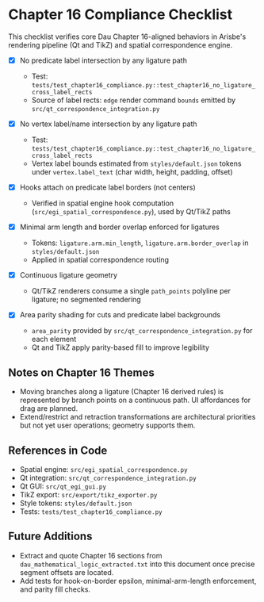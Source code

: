 # Chapter 16 Compliance Checklist

This checklist verifies core Dau Chapter 16-aligned behaviors in Arisbe's rendering pipeline (Qt and TikZ) and spatial correspondence engine.

- [x] No predicate label intersection by any ligature path
  - Test: `tests/test_chapter16_compliance.py::test_chapter16_no_ligature_cross_label_rects`
  - Source of label rects: `edge` render command `bounds` emitted by `src/qt_correspondence_integration.py`

- [x] No vertex label/name intersection by any ligature path
  - Test: `tests/test_chapter16_compliance.py::test_chapter16_no_ligature_cross_label_rects`
  - Vertex label bounds estimated from `styles/default.json` tokens under `vertex.label_text` (char width, height, padding, offset)

- [x] Hooks attach on predicate label borders (not centers)
  - Verified in spatial engine hook computation (`src/egi_spatial_correspondence.py`), used by Qt/TikZ paths

- [x] Minimal arm length and border overlap enforced for ligatures
  - Tokens: `ligature.arm.min_length`, `ligature.arm.border_overlap` in `styles/default.json`
  - Applied in spatial correspondence routing

- [x] Continuous ligature geometry
  - Qt/TikZ renderers consume a single `path_points` polyline per ligature; no segmented rendering

- [x] Area parity shading for cuts and predicate label backgrounds
  - `area_parity` provided by `src/qt_correspondence_integration.py` for each element
  - Qt and TikZ apply parity-based fill to improve legibility

## Notes on Chapter 16 Themes

- Moving branches along a ligature (Chapter 16 derived rules) is represented by branch points on a continuous path. UI affordances for drag are planned.
- Extend/restrict and retraction transformations are architectural priorities but not yet user operations; geometry supports them.

## References in Code

- Spatial engine: `src/egi_spatial_correspondence.py`
- Qt integration: `src/qt_correspondence_integration.py`
- Qt GUI: `src/qt_egi_gui.py`
- TikZ export: `src/export/tikz_exporter.py`
- Style tokens: `styles/default.json`
- Tests: `tests/test_chapter16_compliance.py`

## Future Additions

- Extract and quote Chapter 16 sections from `dau_mathematical_logic_extracted.txt` into this document once precise segment offsets are located.
- Add tests for hook-on-border epsilon, minimal-arm-length enforcement, and parity fill checks.
